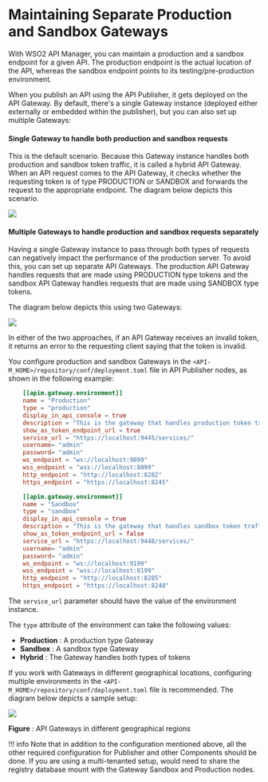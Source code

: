 # Maintaining Separate Production and Sandbox Gateways

With WSO2 API Manager, you can maintain a production and a sandbox endpoint for a given API. The production endpoint is the actual location of the API, whereas the sandbox endpoint points to its testing/pre-production environment.

When you publish an API using the API Publisher, it gets deployed on the API Gateway. By default, there's a single Gateway instance (deployed either externally or embedded within the publisher), but you can also set up multiple Gateways:

#### Single Gateway to handle both production and sandbox requests

This is the default scenario. Because this Gateway instance handles both production and sandbox token traffic, it is called a hybrid API Gateway. When an API request comes to the API Gateway, it checks whether the requesting token is of type PRODUCTION or SANDBOX and forwards the request to the appropriate endpoint. The diagram below depicts this scenario.

![](../../../assets/img/Learn/hybrid-gw.png)
#### Multiple Gateways to handle production and sandbox requests separately

Having a single Gateway instance to pass through both types of requests can negatively impact the performance of the production server. To avoid this, you can set up separate API Gateways. The production API Gateway handles requests that are made using PRODUCTION type tokens and the sandbox API Gateway handles requests that are made using SANDBOX type tokens.

The diagram below depicts this using two Gateways:

![](../../../assets/img/Learn/production-sandbox-gws.png)

In either of the two approaches, if an API Gateway receives an invalid token, it returns an error to the requesting client saying that the token is invalid.

You configure production and sandbox Gateways in the `<API-M_HOME>/repository/conf/deployment.toml` file in API Publisher nodes, as shown in the following example:

```toml
    [[apim.gateway.environment]]
    name = "Production"
    type = "production"
    display_in_api_console = true
    description = "This is the gateway that handles production token traffic."
    show_as_token_endpoint_url = true
    service_url = "https://localhost:9445/services/"
    username= "admin"
    password= "admin"
    ws_endpoint = "ws://localhost:9099"
    wss_endpoint = "wss://localhost:8099"
    http_endpoint = "http://localhost:8282"
    https_endpoint = "https://localhost:8245"

    [[apim.gateway.environment]]
    name = "Sandbox"
    type = "sandbox"
    display_in_api_console = true
    description = "This is the gateway that handles sandbox token traffic."
    show_as_token_endpoint_url = false
    service_url = "https://localhost:9448/services/"
    username= "admin"
    password= "admin"
    ws_endpoint = "ws://localhost:9199"
    wss_endpoint = "wss://localhost:8199"
    http_endpoint = "http://localhost:8285"
    https_endpoint = "https://localhost:8248"
```

The `service_url` parameter should have the value of the environment instance.

The `type` attribute of the environment can take the following values:

-   **Production** : A production type Gateway
-   **Sandbox** : A sandbox type Gateway
-   **Hybrid** : The Gateway handles both types of tokens

If you work with Gateways in different geographical locations, configuring multiple environments in the `<API-M_HOME>/repository/conf/deployment.toml` file is recommended. The diagram below depicts a sample setup:

![](../../../assets/img/Learn/multi-reigion-gw.png)

**Figure** : API Gateways in different geographical regions

!!! info
    Note that in addition to the configuration mentioned above, all the other required configuration for Publisher and other Components should be done. If you are using a multi-tenanted setup, would need to share the registry database mount with the Gateway Sandbox and Production nodes.


